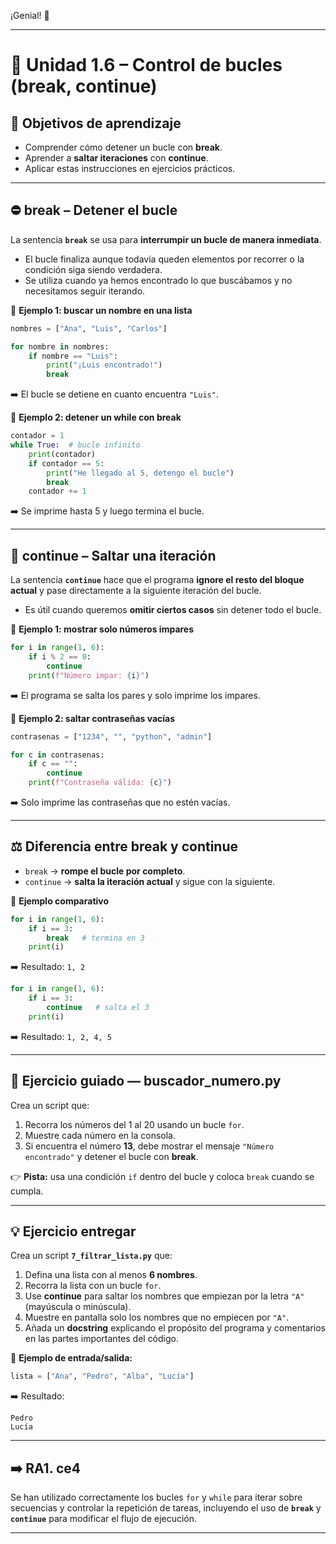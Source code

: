 ¡Genial! 🚀

---

# 🔹 Unidad 1.6 – Control de bucles (break, continue)

## 🎯 Objetivos de aprendizaje

* Comprender cómo detener un bucle con **break**.
* Aprender a **saltar iteraciones** con **continue**.
* Aplicar estas instrucciones en ejercicios prácticos.

---

## ⛔ break – Detener el bucle

La sentencia **`break`** se usa para **interrumpir un bucle de manera inmediata**.

* El bucle finaliza aunque todavía queden elementos por recorrer o la condición siga siendo verdadera.
* Se utiliza cuando ya hemos encontrado lo que buscábamos y no necesitamos seguir iterando.

📌 **Ejemplo 1: buscar un nombre en una lista**

```python
nombres = ["Ana", "Luis", "Carlos"]

for nombre in nombres:
    if nombre == "Luis":
        print("¡Luis encontrado!")
        break
```

➡️ El bucle se detiene en cuanto encuentra `"Luis"`.

📌 **Ejemplo 2: detener un while con break**

```python
contador = 1
while True:  # bucle infinito
    print(contador)
    if contador == 5:
        print("He llegado al 5, detengo el bucle")
        break
    contador += 1
```

➡️ Se imprime hasta 5 y luego termina el bucle.

---

## 🔄 continue – Saltar una iteración

La sentencia **`continue`** hace que el programa **ignore el resto del bloque actual** y pase directamente a la siguiente iteración del bucle.

* Es útil cuando queremos **omitir ciertos casos** sin detener todo el bucle.

📌 **Ejemplo 1: mostrar solo números impares**

```python
for i in range(1, 6):
    if i % 2 == 0:
        continue
    print(f"Número impar: {i}")
```

➡️ El programa se salta los pares y solo imprime los impares.

📌 **Ejemplo 2: saltar contraseñas vacías**

```python
contrasenas = ["1234", "", "python", "admin"]

for c in contrasenas:
    if c == "":
        continue
    print(f"Contraseña válida: {c}")
```

➡️ Solo imprime las contraseñas que no estén vacías.

---

## ⚖️ Diferencia entre break y continue

* `break` → **rompe el bucle por completo**.
* `continue` → **salta la iteración actual** y sigue con la siguiente.

📌 **Ejemplo comparativo**

```python
for i in range(1, 6):
    if i == 3:
        break   # termina en 3
    print(i)
```

➡️ Resultado: `1, 2`

```python
for i in range(1, 6):
    if i == 3:
        continue   # salta el 3
    print(i)
```

➡️ Resultado: `1, 2, 4, 5`

---

## 📝 Ejercicio guiado — buscador\_numero.py

Crea un script que:

1. Recorra los números del 1 al 20 usando un bucle `for`.
2. Muestre cada número en la consola.
3. Si encuentra el número **13**, debe mostrar el mensaje `"Número encontrado"` y detener el bucle con **break**.

👉 **Pista:** usa una condición `if` dentro del bucle y coloca `break` cuando se cumpla.

---

## 💡 Ejercicio entregar

Crea un script **`7_filtrar_lista.py`** que:

1. Defina una lista con al menos **6 nombres**.
2. Recorra la lista con un bucle `for`.
3. Use **continue** para saltar los nombres que empiezan por la letra `"A"` (mayúscula o minúscula).
4. Muestre en pantalla solo los nombres que no empiecen por `"A"`.
5. Añada un **docstring** explicando el propósito del programa y comentarios en las partes importantes del código.

📌 **Ejemplo de entrada/salida:**

```python
lista = ["Ana", "Pedro", "Alba", "Lucía"]
```

➡️ Resultado:

```
Pedro
Lucía
```

---

## ➡️ RA1. ce4

Se han utilizado correctamente los bucles `for` y `while` para iterar sobre secuencias y controlar la repetición de tareas, incluyendo el uso de **`break`** y **`continue`** para modificar el flujo de ejecución.

---
